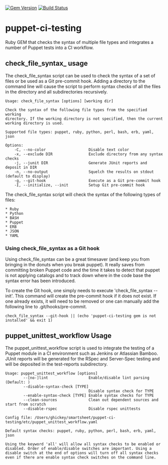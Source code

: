 [![Gem Version](https://badge.fury.io/rb/puppet-ci-testing.svg)](https://badge.fury.io/rb/puppet-ci-testing)
[![Build Status](https://travis-ci.org/hickey/puppet-ci-testing.svg?branch=master)](https://travis-ci.org/hickey/puppet-ci-testing.svg?branch=master)

# puppet-ci-testing
Ruby GEM that checks the syntax of multiple file types and integrates a number of Puppet
tests into a CI workflow. 

## check_file_syntax_ usage
The check_file_syntax script can be used to check the syntax of a set of files or be used as 
a Git pre-commit hook. Adding a directory to the command line will cause the script to 
perform syntax checks of all the files in the directory and all subdirectories recursively. 

````
Usage: check_file_syntax [options] [working dir]

Check the syntax of the following file types from the specified working
directory. If the working directory is not specified, then the current
working directory is used.

Supported file types: puppet, ruby, python, perl, bash, erb, yaml, json

Options:
    -C, --no-color                   Disable text color
    -x, --exclude DIR                Exclude directory from any syntax checks
    -j, --junit DIR                  Generate JUnit reports and deposit in DIR
    -n, --no-output                  Squelch the results on stdout (default to display)
    -g, --git-hook                   Execute as a Git pre-commit hook
    -I, --initialize, --init         Setup Git pre-commit hook
````

The check_file_syntax script will check the syntax of the following types of files:

    * Ruby
    * Python
    * BASH
    * Puppet
    * ERB
    * JSON
    * YAML

### Using check_file_syntax as a Git hook
Using check_file_syntax can be a great timesaver (and keep you from bringing in the donuts
when you break puppet). It really saves from committing broken Puppet code and the time it 
takes to detect that puppet is not applying catalogs and to track down where in the code base
the syntax error has been introduced. 

To create the Git hook, one simply needs to execute 'check_file_syntax --init'. This command
will create the pre-commit hook if it does not exist. If one already exists, it will need to be 
removed or one can manually add the following line to .git/hooks/pre-commit.

````
check_file_syntax --git-hook || (echo 'puppet-ci-testing gem is not installed' && exit 1)
````

## puppet_unittest_workflow Usage

The puppet_unittest_workflow script is used to integrate the testing of a Puppet module in a CI 
environment such as Jenkins or Atlassian Bamboo. JUnit reports will be generated for the
RSpec and Server-Spec testing and will be deposited in the test-reports subdirectory.


````
Usage: puppet_unittest_workflow [options]
        --[no-]lint                  Enable/disable lint parsing (Default: )
        --disable-syntax-check [TYPE]
                                     Disable syntax check for TYPE
        --enable-syntax-check [TYPE] Enable syntax checks for TYPE
        --clean-sources              Clean out dependent sources and start from scratch
        --disable-rspec              Disable rspec unittests

Config file: /Users/ghickey/smartsheet/puppet-ci-testing/etc/puppet_unittest_workflow.yaml

Default syntax checks: puppet, ruby, python, perl, bash, erb, yaml, json

Using the keyword 'all' will allow all syntax checks to be enabled or
disabled. Order of enable/disable switches are important. Using a
disable switch at the end of options will turn off all syntax checks
even if there are enable syntax check switches on the command line.
````

